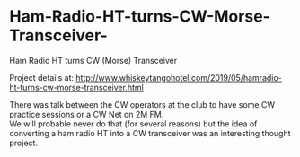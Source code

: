 # Ham-Radio-HT-turns-CW-Morse-Transceiver-
Ham Radio HT turns CW (Morse) Transceiver 

Project details at: http://www.whiskeytangohotel.com/2019/05/hamradio-ht-turns-cw-morse-transceiver.html

There was talk between the CW operators at the club to have some CW practice sessions or a CW Net on 2M FM.  
We will probable never do that (for several reasons) but the idea of converting a ham radio HT into 
a CW transceiver was an interesting thought project.
